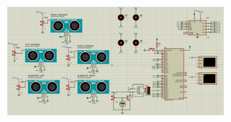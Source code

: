 [![Watch the simulation](Simulation/Simulation.JPG)](https://youtu.be/wQjUKuoTerA?si=SQomSVhpP3Q2sc1S)
